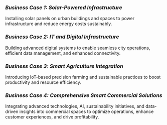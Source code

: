 
### *Business Case 1: Solar-Powered Infrastructure*  
Installing solar panels on urban buildings and spaces to power infrastructure and reduce energy costs sustainably.  
### *Business Case 2: IT and Digital Infrastructure*  
Building advanced digital systems to enable seamless city operations, efficient data management, and enhanced connectivity.  
### *Business Case 3: Smart Agriculture Integration*  
Introducing IoT-based precision farming and sustainable practices to boost productivity and resource efficiency.  
### *Business Case 4: Comprehensive Smart Commercial Solutions*  
Integrating advanced technologies, AI, sustainability initiatives, and data-driven insights into commercial spaces to optimize operations, enhance customer experiences, and drive profitability.
